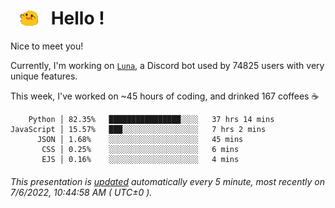 <h1>   <img src="./spoinky.gif" style="vertical-align:middle;" width="30px">   Hello ! </h1>

Nice to meet you!

Currently, I'm working on <a href='https://github.com/Asgarrrr/Luna'>`Luna`</a>, a Discord bot used by 74825 users with very unique features.

This week, I've worked on ~45 hours of coding, and drinked 167 coffees ☕

```
    Python │ 82.35%   ████████████████░░░░   37 hrs 14 mins
JavaScript │ 15.57%   ███░░░░░░░░░░░░░░░░░   7 hrs 2 mins
      JSON │ 1.68%    ░░░░░░░░░░░░░░░░░░░░   45 mins
       CSS │ 0.25%    ░░░░░░░░░░░░░░░░░░░░   6 mins
       EJS │ 0.16%    ░░░░░░░░░░░░░░░░░░░░   4 mins
```

###### This presentation is [updated](https://github.com/Asgarrrr) automatically every 5 minute, most recently on 7/6/2022, 10:44:58 AM ( UTC±0 ).